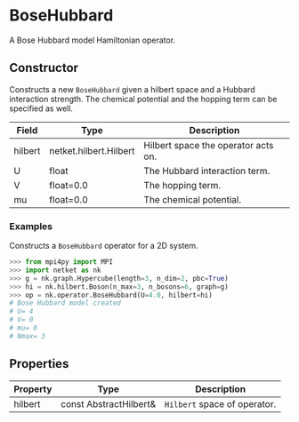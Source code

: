 # BoseHubbard
A Bose Hubbard model Hamiltonian operator.
## Constructor
Constructs a new ``BoseHubbard`` given a hilbert space and a Hubbard
interaction strength. The chemical potential and the hopping term can
be specified as well.

| Field |         Type         |            Description            |
|-------|----------------------|-----------------------------------|
|hilbert|netket.hilbert.Hilbert|Hilbert space the operator acts on.|
|U      |float                 |The Hubbard interaction term.      |
|V      |float=0.0             |The hopping term.                  |
|mu     |float=0.0             |The chemical potential.            |
### Examples
Constructs a ``BoseHubbard`` operator for a 2D system.

```python
>>> from mpi4py import MPI
>>> import netket as nk
>>> g = nk.graph.Hypercube(length=3, n_dim=2, pbc=True)
>>> hi = nk.hilbert.Boson(n_max=3, n_bosons=6, graph=g)
>>> op = nk.operator.BoseHubbard(U=4.0, hilbert=hi)
# Bose Hubbard model created
# U= 4
# V= 0
# mu= 0
# Nmax= 3
```


## Properties
|Property|         Type         |          Description          |
|--------|----------------------|-------------------------------|
|hilbert |const AbstractHilbert&| ``Hilbert`` space of operator.|

